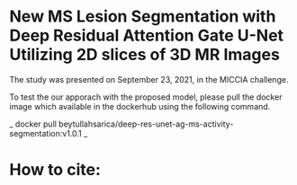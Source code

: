 # New MS Lesion Segmentation with Deep Residual Attention Gate U-Net Utilizing 2D slices of 3D MR Images

The study was presented on September 23, 2021, in the MICCIA challenge.

To test the our apporach with the proposed model, please pull the docker image which available in the dockerhub using the following command.

_ docker pull beytullahsarica/deep-res-unet-ag-ms-activity-segmentation:v1.0.1 _

# How to cite:
